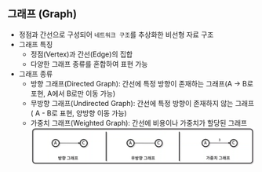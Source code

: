 ## 그래프 (Graph)
- 정점과 간선으로 구성되어 `네트워크 구조`를 추상화한 비선형 자료 구조
- 그래프 특징
    - 정점(Vertex)과 간선(Edge)의 집합
    - 다양한 그래프 종류를 혼합하여 표현 가능
- 그래프 종류
    - 방향 그래프(Directed Graph): 간선에 특정 방향이 존재하는 그래프(A → B로 포현, A에서 B로만 이동 가능)
    - 무방향 그래프(Undirected Graph): 간선에 특정 방향이 존재하지 않는 그래프 ( A - B로 표현, 양방향 이동 가능)
    - 가중치 그래프(Weighted Graph): 간선에 비용이나 가중치가 할당된 그래프
    ![img](../../images/Graph.PNG)
    